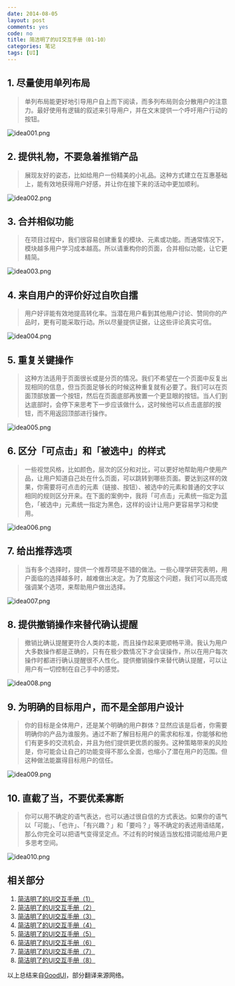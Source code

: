 ```yaml
---
date: 2014-08-05
layout: post
comments: yes
code: no
title: 简洁明了的UI交互手册（01-10）
categories: 笔记
tags: [UI]
---
```


## 1. 尽量使用单列布局

> 单列布局能更好地引导用户自上而下阅读，而多列布局则会分散用户的注意力。最好使用有逻辑的叙述来引导用户，并在文末提供一个呼吁用户行动的按钮。

![idea001.png][2]

## 2. 提供礼物，不要急着推销产品

> 展现友好的姿态，比如给用户一份精美的小礼品。这种方式建立在互惠基础上，能有效地获得用户好感，并让你在接下来的活动中更加顺利。

![idea002.png][3]

## 3. 合并相似功能

> 在项目过程中，我们很容易创建重复的模块、元素或功能。而通常情况下，模块越多用户学习成本越高。所以请重构你的页面，合并相似功能，让它更精简。

![idea003.png][4]

## 4. 来自用户的评价好过自吹自擂

> 用户好评能有效地提高转化率。当潜在用户看到其他用户讨论、赞同你的产品时，更有可能采取行动。所以尽量提供证据，让这些评论真实可信。

![idea004.png][5]

## 5. 重复关键操作

> 这种方法适用于页面很长或是分页的情况。我们不希望在一个页面中反复出现相同的信息，但当页面足够长的时候这种重复就有必要了。我们可以在页面顶部放置一个按钮，然后在页面底部再放置一个更显眼的按钮。当人们到达底部时，会停下来思考下一步应该做什么，这时候他可以点击底部的按钮，而不用返回顶部进行操作。

![idea005.png][6]

## 6. 区分「可点击」和「被选中」的样式

> 一些视觉风格，比如颜色，层次的区分和对比，可以更好地帮助用户使用产品，让用户知道自己处在什么页面，可以跳转到哪些页面。要达到这样的效果，你需要将可点击的元素（链接、按钮）、被选中的元素和普通的文字以相同的规则区分开来。在下面的案例中，我将「可点击」元素统一指定为蓝色，「被选中」元素统一指定为黑色，这样的设计让用户更容易学习和使用。

![idea006.png][7]

## 7. 给出推荐选项

> 当有多个选择时，提供一个推荐项是不错的做法。一些心理学研究表明，用户面临的选择越多时，越难做出决定。为了克服这个问题，我们可以高亮或强调某个选项，来帮助用户做出选择。

![idea007.png][8]

## 8. 提供撤销操作来替代确认提醒

> 撤销比确认提醒更符合人类的本能，而且操作起来更顺畅平滑。我认为用户大多数操作都是正确的，只有在极少数情况下才会误操作，所以在用户每次操作时都进行确认提醒很不人性化。提供撤销操作来替代确认提醒，可以让用户有一切控制在自己手中的感觉。

![idea008.png][9]

## 9. 为明确的目标用户，而不是全部用户设计

> 你的目标是全体用户，还是某个明确的用户群体？显然应该是后者，你需要明确你的产品为谁服务。通过不断了解目标用户的需求和标准，你能够和他们有更多的交流机会，并且为他们提供更优质的服务。这种策略带来的风险是，你可能会让自己的功能变得不那么全面，也缩小了潜在用户的范围。但这种做法能赢得目标用户的信任。

![idea009.png][10]

## 10. 直截了当，不要优柔寡断

> 你可以用不确定的语气表达，也可以通过很自信的方式表达。如果你的语气以「可能」、「也许」、「有兴趣？」和「要吗？」等不确定的表述用语结尾，那么你完全可以把语气变得坚定点。不过有的时候适当放松措词能给用户更多思考空间。

![idea010.png][11]

  [1]: https://goodui.org/
  [2]: https://wangdaodao.com/usr/uploads/2019/01/682930710.png
  [3]: https://wangdaodao.com/usr/uploads/2019/01/2033509705.png
  [4]: https://wangdaodao.com/usr/uploads/2019/01/3071200020.png
  [5]: https://wangdaodao.com/usr/uploads/2019/01/2543689983.png
  [6]: https://wangdaodao.com/usr/uploads/2019/01/2750921722.png
  [7]: https://wangdaodao.com/usr/uploads/2019/01/2821671630.png
  [8]: https://wangdaodao.com/usr/uploads/2019/01/2071367801.png
  [9]: https://wangdaodao.com/usr/uploads/2019/01/446107322.png
  [10]: https://wangdaodao.com/usr/uploads/2019/01/2266425399.png
  [11]: https://wangdaodao.com/usr/uploads/2019/01/1275236665.png

## 相关部分

1. [简洁明了的UI交互手册（1）](/2014-08-05/good-ui-01.html)
2. [简洁明了的UI交互手册（2）](/2014-08-08/good-ui-02.html)
3. [简洁明了的UI交互手册（3）](/2014-08-09/good-ui-03.html)
4. [简洁明了的UI交互手册（4）](/2014-08-09/good-ui-04.html)
5. [简洁明了的UI交互手册（5）](/2014-08-13/good-ui-05.html)
6. [简洁明了的UI交互手册（6）](/2015-03-30/good-ui-06.html)
7. [简洁明了的UI交互手册（7）](/2015-07-03/good-ui-07.html)
8. [简洁明了的UI交互手册（8）](/2015-07-09/good-ui-08.html)

以上总结来自[GoodUI](http://www.goodui.org/)，部分翻译来源网络。